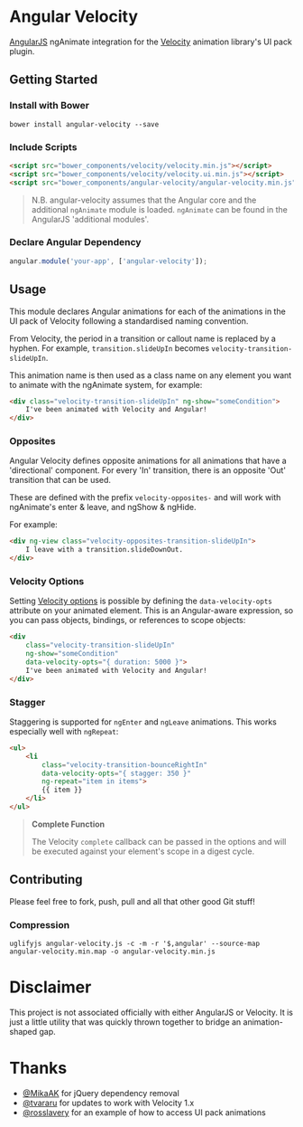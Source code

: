 
# Angular Velocity

[AngularJS](http://angularjs.org) ngAnimate integration for the [Velocity](http://velocityjs.org) animation library's UI pack plugin.

## Getting Started

### Install with Bower

```
bower install angular-velocity --save
```

### Include Scripts

```html
<script src="bower_components/velocity/velocity.min.js"></script>
<script src="bower_components/velocity/velocity.ui.min.js"></script>
<script src="bower_components/angular-velocity/angular-velocity.min.js"></script>
```

> N.B. angular-velocity assumes that the Angular core and the additional `ngAnimate` module is loaded. `ngAnimate` can be found in the AngularJS 'additional modules'.

### Declare Angular Dependency

```javascript
angular.module('your-app', ['angular-velocity']);
```

## Usage

This module declares Angular animations for each of the animations in the UI pack of Velocity following a standardised naming convention.

From Velocity, the period in a transition or callout name is replaced by a hyphen. For example, `transition.slideUpIn` becomes `velocity-transition-slideUpIn`.

This animation name is then used as a class name on any element you want to animate with the ngAnimate system, for example:

```html
<div class="velocity-transition-slideUpIn" ng-show="someCondition">
	I've been animated with Velocity and Angular!
</div>
```

### Opposites

Angular Velocity defines opposite animations for all animations that have a 'directional' component. For every 'In' transition, there is an opposite 'Out' transition that can be used.

These are defined with the prefix `velocity-opposites-` and will work with ngAnimate's enter & leave, and ngShow & ngHide.

For example:

```html
<div ng-view class="velocity-opposites-transition-slideUpIn">
	I leave with a transition.slideDownOut.
</div>
```

### Velocity Options

Setting [Velocity options](http://julian.com/research/velocity/#arguments) is possible by defining the `data-velocity-opts` attribute on your animated element. This is an Angular-aware expression, so you can pass objects, bindings, or references to scope objects:

```html
<div 
    class="velocity-transition-slideUpIn"
    ng-show="someCondition"
    data-velocity-opts="{ duration: 5000 }">
	I've been animated with Velocity and Angular!
</div>
```

### Stagger

Staggering is supported for `ngEnter` and `ngLeave` animations. This works especially well with `ngRepeat`:

```html
<ul>
	<li 
	    class="velocity-transition-bounceRightIn"
	    data-velocity-opts="{ stagger: 350 }"
	    ng-repeat="item in items">
		{{ item }}
	</li>
</ul>
```

> **Complete Function**
> 
> The Velocity `complete` callback can be passed in the options and will be executed against your element's scope in a digest cycle.


## Contributing

Please feel free to fork, push, pull and all that other good Git stuff!

### Compression

```
uglifyjs angular-velocity.js -c -m -r '$,angular' --source-map angular-velocity.min.map -o angular-velocity.min.js
```

# Disclaimer

This project is not associated officially with either AngularJS or Velocity. It is just a little utility that was quickly thrown together to bridge an animation-shaped gap.

# Thanks

- [@MikaAK](https://github.com/MikaAK) for jQuery dependency removal
- [@tvararu](https://github.com/tvararu) for updates to work with Velocity 1.x
- [@rosslavery](https://github.com/rosslavery) for an example of how to access UI pack animations
